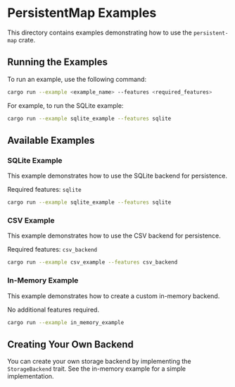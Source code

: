 # PersistentMap Examples

This directory contains examples demonstrating how to use the `persistent-map` crate.

## Running the Examples

To run an example, use the following command:

```bash
cargo run --example <example_name> --features <required_features>
```

For example, to run the SQLite example:

```bash
cargo run --example sqlite_example --features sqlite
```

## Available Examples

### SQLite Example

This example demonstrates how to use the SQLite backend for persistence.

Required features: `sqlite`

```bash
cargo run --example sqlite_example --features sqlite
```

### CSV Example

This example demonstrates how to use the CSV backend for persistence.

Required features: `csv_backend`

```bash
cargo run --example csv_example --features csv_backend
```

### In-Memory Example

This example demonstrates how to create a custom in-memory backend.

No additional features required.

```bash
cargo run --example in_memory_example
```

## Creating Your Own Backend

You can create your own storage backend by implementing the `StorageBackend` trait. See the in-memory example for a simple implementation.
